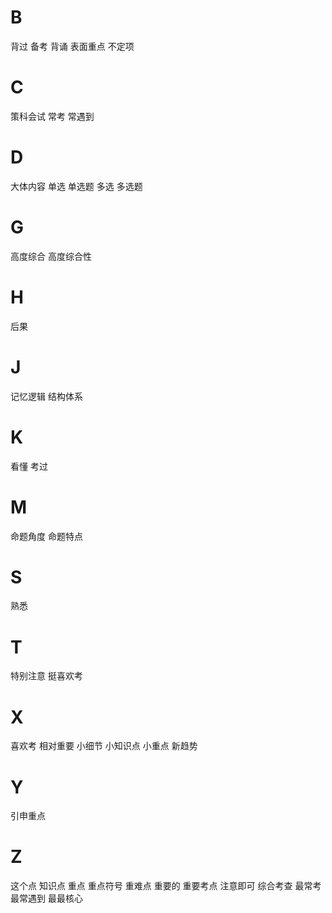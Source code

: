 
# B

背过
备考
背诵
表面重点
不定项

# C

策科会试
常考
常遇到

# D

大体内容
单选
单选题
多选
多选题

# G

高度综合
高度综合性

# H

后果

# J

记忆逻辑
结构体系

# K

看懂
考过

# M

命题角度
命题特点

# S

熟悉

# T

特别注意
挺喜欢考

# X

喜欢考
相对重要
小细节
小知识点
小重点
新趋势

# Y

引申重点

# Z

这个点
知识点
重点
重点符号
重难点
重要的
重要考点
注意即可
综合考查
最常考
最常遇到
最最核心


